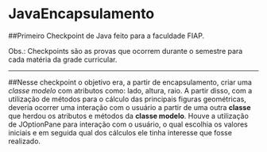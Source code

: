 # JavaEncapsulamento
##Primeiro Checkpoint de Java feito para a faculdade FIAP.

Obs.: Checkpoints são as provas que ocorrem durante o semestre para cada matéria da grade curricular.
____________________________________________________

##Nesse checkpoint o objetivo era, a partir de encapsulamento, criar uma *classe modelo* com atributos como: lado, altura, raio. A partir disso, 
com a utilização de métodos para o cálculo das principais figuras geométricas, deveria ocorrer uma interação com o usuário 
a partir de uma outra **classe** que herdou  os atributos e métodos da **classe modelo**.
Houve a utilização de JOptionPane para interação com o usuário, o qual escolhia os valores iniciais e em seguida 
qual dos cálculos ele tinha interesse que fosse realizado.
